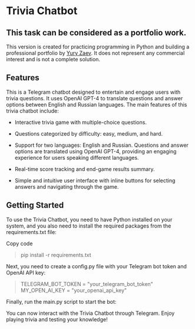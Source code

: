 # Trivia Chatbot
## This task can be considered as a portfolio work.

This version is created for practicing programming in Python and building a professional portfolio by <a href="https://github.com/jzaev" target="_blank">Yury Zaev</a>. It does not represent any commercial interest and is not a complete solution.

## Features
This is a Telegram chatbot designed to entertain and engage users with trivia questions. It uses OpenAI GPT-4 to translate questions and answer options between English and Russian languages. The main features of this trivia chatbot include:

* Interactive trivia game with multiple-choice questions.

* Questions categorized by difficulty: easy, medium, and hard.

* Support for two languages: English and Russian. Questions and answer options are translated using OpenAI GPT-4, providing an engaging experience for users speaking different languages.

* Real-time score tracking and end-game results summary.

* Simple and intuitive user interface with inline buttons for selecting answers and navigating through the game.

## Getting Started
To use the Trivia Chatbot, you need to have Python installed on your system, and you also need to install the required packages from the requirements.txt file:

Copy code
> pip install -r requirements.txt

Next, you need to create a config.py file with your Telegram bot token and OpenAI API key:

>TELEGRAM_BOT_TOKEN = "your_telegram_bot_token"
>MY_OPEN_AI_KEY = "your_openai_api_key"

Finally, run the main.py script to start the bot:

You can now interact with the Trivia Chatbot through Telegram. Enjoy playing trivia and testing your knowledge!
